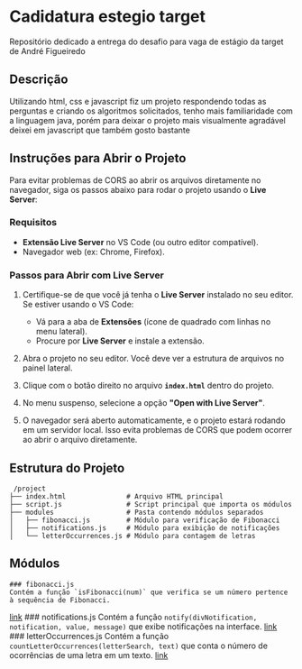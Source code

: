 # Cadidatura estegio target
Repositório dedicado a entrega do desafio para vaga de estágio da target de André Figueiredo

## Descrição
Utilizando html, css e javascript fiz um projeto respondendo todas as perguntas e criando os algoritmos solicitados, tenho mais familiaridade com a linguagem java, porém para deixar o projeto mais visualmente agradável deixei em javascript que também gosto bastante

## Instruções para Abrir o Projeto

Para evitar problemas de CORS ao abrir os arquivos diretamente no navegador, siga os passos abaixo para rodar o projeto usando o **Live Server**:

### Requisitos

- **Extensão Live Server** no VS Code (ou outro editor compatível).
- Navegador web (ex: Chrome, Firefox).

### Passos para Abrir com Live Server

1. Certifique-se de que você já tenha o **Live Server** instalado no seu editor. Se estiver usando o VS Code:
   - Vá para a aba de **Extensões** (ícone de quadrado com linhas no menu lateral).
   - Procure por **Live Server** e instale a extensão.

2. Abra o projeto no seu editor. Você deve ver a estrutura de arquivos no painel lateral.

3. Clique com o botão direito no arquivo **`index.html`** dentro do projeto.

4. No menu suspenso, selecione a opção **"Open with Live Server"**.

5. O navegador será aberto automaticamente, e o projeto estará rodando em um servidor local. Isso evita problemas de CORS que podem ocorrer ao abrir o arquivo diretamente.


## Estrutura do Projeto
```
 /project
├── index.html               # Arquivo HTML principal
├── script.js                # Script principal que importa os módulos
├── modules                  # Pasta contendo módulos separados
│   ├── fibonacci.js         # Módulo para verificação de Fibonacci
│   ├── notifications.js     # Módulo para exibição de notificações
│   └── letterOccurrences.js # Módulo para contagem de letras
```


## Módulos
    ### fibonacci.js
    Contém a função `isFibonacci(num)` que verifica se um número pertence à sequência de Fibonacci.
   [link](https://github.com/andrefilipe1310/cadidatura-estegio-target/blob/main/questions/modules/fibonacci.js)
    ### notifications.js
    Contém a função `notify(divNotification, notification, value, message)` que exibe notificações na interface.
    [link](https://github.com/andrefilipe1310/cadidatura-estegio-target/blob/main/questions/modules/notifier.js)
    ### letterOccurrences.js
    Contém a função `countLetterOccurrences(letterSearch, text)` que conta o número de ocorrências de uma letra em um texto.
    [link](https://github.com/andrefilipe1310/cadidatura-estegio-target/blob/main/questions/modules/letterCounter.js)
